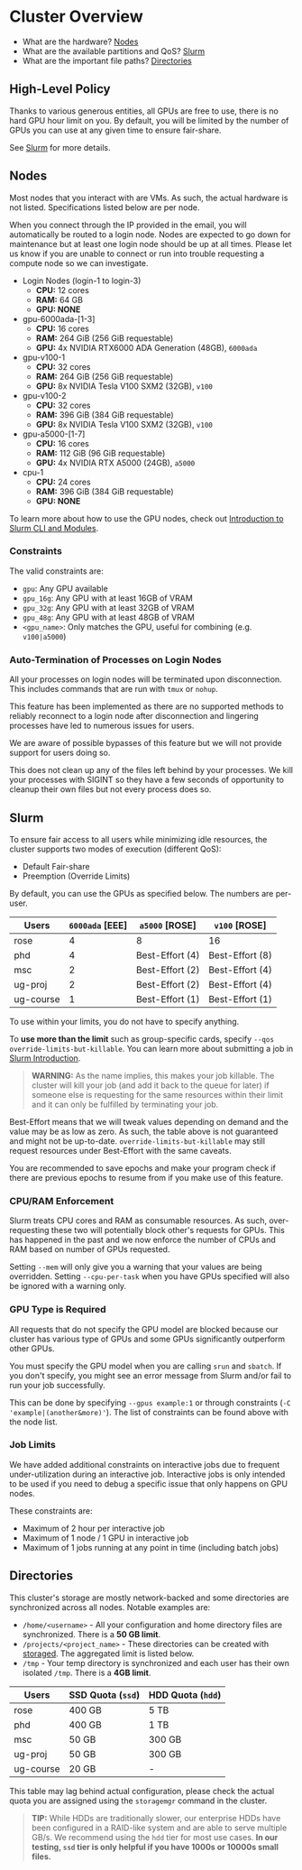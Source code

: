 # Cluster Overview

- What are the hardware? [Nodes](#Nodes)
- What are the available partitions and QoS? [Slurm](#Slurm)
- What are the important file paths? [Directories](#Directories)

## High-Level Policy

Thanks to various generous entities, all GPUs are free to use, there is no hard
GPU hour limit on you. By default, you will be limited by the number of GPUs you
can use at any given time to ensure fair-share.

See [Slurm](#Slurm) for more details.

## Nodes

Most nodes that you interact with are VMs. As such, the actual hardware is not
listed. Specifications listed below are per node.

When you connect through the IP provided in the email, you will automatically be
routed to a login node. Nodes are expected to go down for maintenance but at
least one login node should be up at all times. Please let us know if you are
unable to connect or run into trouble requesting a compute node so we can
investigate.

- Login Nodes (login-1 to login-3)
  - **CPU:** 12 cores
  - **RAM:** 64 GB
  - **GPU: NONE**
- gpu-6000ada-\[1-3\]
  - **CPU:** 16 cores
  - **RAM:** 264 GiB (256 GiB requestable)
  - **GPU:** 4x NVIDIA RTX6000 ADA Generation (48GB), `6000ada`
- gpu-v100-1
  - **CPU:** 32 cores
  - **RAM:** 264 GiB (256 GiB requestable)
  - **GPU:** 8x NVIDIA Tesla V100 SXM2 (32GB), `v100`
- gpu-v100-2
  - **CPU:** 32 cores
  - **RAM:** 396 GiB (384 GiB requestable)
  - **GPU:** 8x NVIDIA Tesla V100 SXM2 (32GB), `v100`
- gpu-a5000-\[1-7\]
  - **CPU:** 16 cores
  - **RAM:** 112 GiB (96 GiB requestable)
  - **GPU:** 4x NVIDIA RTX A5000 (24GB), `a5000`
- cpu-1
  - **CPU:** 24 cores
  - **RAM:** 396 GiB (384 GiB requestable)
  - **GPU: NONE**

To learn more about how to use the GPU nodes, check out
[Introduction to Slurm CLI and Modules](slurm.md).

### Constraints

The valid constraints are:

- `gpu`: Any GPU available
- `gpu_16g`: Any GPU with at least 16GB of VRAM
- `gpu_32g`: Any GPU with at least 32GB of VRAM
- `gpu_48g`: Any GPU with at least 48GB of VRAM
- `<gpu_name>`: Only matches the GPU, useful for combining (e.g. `v100|a5000`)

<a id="process-cleanup" />

### Auto-Termination of Processes on Login Nodes

All your processes on login nodes will be terminated upon disconnection. This
includes commands that are run with `tmux` or `nohup`.

This feature has been implemented as there are no supported methods to reliably
reconnect to a login node after disconnection and lingering processes have led
to numerous issues for users.

We are aware of possible bypasses of this feature but we will not provide
support for users doing so.

This does not clean up any of the files left behind by your processes. We kill
your processes with SIGINT so they have a few seconds of opportunity to cleanup
their own files but not every process does so.

## Slurm

To ensure fair access to all users while minimizing idle resources, the cluster
supports two modes of execution (different QoS):

- Default Fair-share
- Preemption (Override Limits)

By default, you can use the GPUs as specified below. The numbers are per-user.

| Users     | `6000ada` \[EEE\] | `a5000` \[ROSE\] | `v100` \[ROSE\] |
|-----------|-------------------|------------------|-----------------|
| rose      | 4                 | 8                | 16              |
| phd       | 4                 | Best-Effort (4)  | Best-Effort (8) |
| msc       | 2                 | Best-Effort (2)  | Best-Effort (4) |
| ug-proj   | 2                 | Best-Effort (2)  | Best-Effort (4) |
| ug-course | 1                 | Best-Effort (1)  | Best-Effort (1) |

To use within your limits, you do not have to specify anything.

To **use more than the limit** such as group-specific cards, specify
`--qos override-limits-but-killable`. You can learn more about submitting a job
in [Slurm Introduction](slurm.md).

> **WARNING:** As the name implies, this makes your job killable. The cluster
> will kill your job (and add it back to the queue for later) if someone else is
> requesting for the same resources within their limit and it can only be
> fulfilled by terminating your job.

Best-Effort means that we will tweak values depending on demand and the value
may be as low as zero. As such, the table above is not guaranteed and might not
be up-to-date. `override-limits-but-killable` may still request resources under
Best-Effort with the same caveats.

You are recommended to save epochs and make your program check if there are
previous epochs to resume from if you make use of this feature.

### CPU/RAM Enforcement

Slurm treats CPU cores and RAM as consumable resources. As such, over-requesting
these two will potentially block other's requests for GPUs. This has happened
in the past and we now enforce the number of CPUs and RAM based on number of
GPUs requested.

Setting `--mem` will only give you a warning that your values are being
overridden. Setting `--cpu-per-task` when you have GPUs specified will also
be ignored with a warning only.

### GPU Type is Required

All requests that do not specify the GPU model are blocked because our cluster
has various type of GPUs and some GPUs significantly outperform other GPUs.

You must specify the GPU model when you are calling `srun` and `sbatch`. If you
don't specify, you might see an error message from Slurm and/or fail to run your
job successfully.

This can be done by specifying `--gpus example:1` or through constraints
(`-C 'example|(another&more)'`). The list of constraints can be found above with
the node list.

### Job Limits

We have added additional constraints on interactive jobs due to frequent
under-utilization during an interactive job. Interactive jobs is only intended
to be used if you need to debug a specific issue that only happens on GPU nodes.

These constraints are:

- Maximum of 2 hour per interactive job
- Maximum of 1 node / 1 GPU in interactive job
- Maximum of 1 jobs running at any point in time (including batch jobs)

## Directories

This cluster's storage are mostly network-backed and some directories are
synchronized across all nodes. Notable examples are:

- `/home/<username>` - All your configuration and home directory files are
  synchronized. There is a **50 GB limit**.
- `/projects/<project_name>` - These directories can be created with
  [storaged](storaged.md). The aggregated limit is listed below.
- `/tmp` - Your temp directory is synchronized and each user has their own
  isolated `/tmp`. There is a **4GB limit**.

| Users     | SSD Quota (`ssd`) | HDD Quota (`hdd`) |
|-----------|-------------------|-------------------|
| rose      | 400 GB            | 5 TB              |
| phd       | 400 GB            | 1 TB              |
| msc       | 50 GB             | 300 GB            |
| ug-proj   | 50 GB             | 300 GB            |
| ug-course | 20 GB             | \-                |

This table may lag behind actual configuration, please check the actual quota
you are assigned using the `storagemgr` command in the cluster.

> **TIP:** While HDDs are traditionally slower, our enterprise HDDs have been
> configured in a RAID-like system and are able to serve multiple GB/s. We
> recommend using the `hdd` tier for most use cases. **In our testing, `ssd`
> tier is only helpful if you have 1000s or 10000s small files.**
